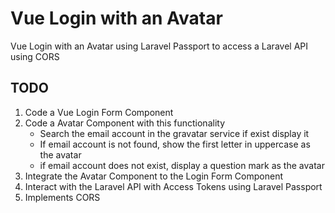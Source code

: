 # Vue Login with an Avatar
Vue Login with an Avatar using Laravel Passport to access a Laravel API using CORS

## TODO
1. Code a Vue Login Form Component
2. Code a Avatar Component with this functionality
    * Search the email account in the gravatar service if exist display it
    * If email account is not found, show the first letter in uppercase as the avatar
    * if email account does not exist, display a question mark as the avatar
3. Integrate the Avatar Component to the Login Form Component
4. Interact with the Laravel API with Access Tokens using Laravel Passport
5. Implements CORS